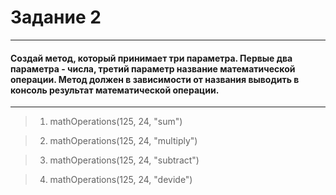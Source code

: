# Задание 2
---
#### Создай метод, который принимает три параметра. Первые два параметра - числа, третий параметр название математической операции. Метод должен в зависимости от названия выводить в консоль результат математической операции.
---
>1. mathOperations(125, 24, "sum")

>2. mathOperations(125, 24, "multiply")

>3. mathOperations(125, 24, "subtract")

>4. mathOperations(125, 24, "devide")